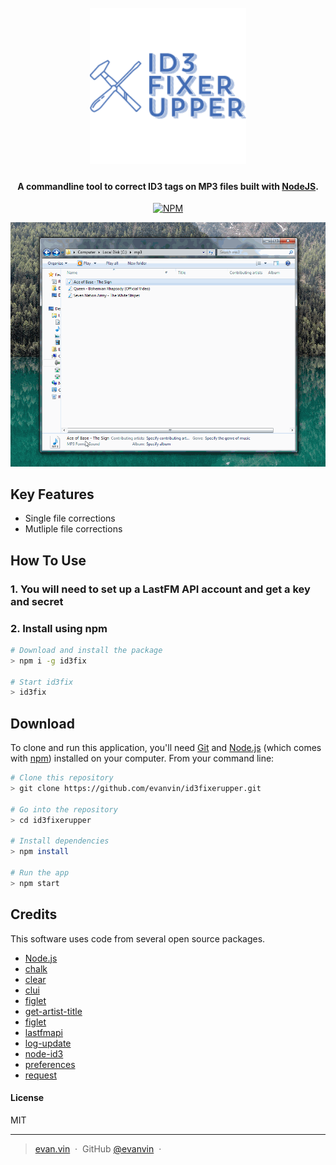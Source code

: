 
<h1 align="center">
  <br>
  <img src="https://raw.githubusercontent.com/evanvin/id3fixerupper/master/img/fixer.png" alt="ID3 Fixer Upper" width="250">
  <br>
</h1>

<h4 align="center">A commandline tool to correct ID3 tags on MP3 files built with <a href="https://nodejs.org/" target="_blank">NodeJS</a>.</h4>


<p align="center">
  <a href="https://www.npmjs.com/package/id3fix">
    <img src="https://badge.fury.io/js/id3fix.svg"
         alt="NPM">
  </a>
</p>


![screenshot](https://raw.githubusercontent.com/evanvin/id3fixerupper/master/img/id3fix.gif)

## Key Features

* Single file corrections
* Mutliple file corrections

## How To Use

### 1. You will need to set up a LastFM API account and get a key and secret

### 2. Install using npm

```bash
# Download and install the package
> npm i -g id3fix

# Start id3fix
> id3fix

```




## Download

To clone and run this application, you'll need [Git](https://git-scm.com) and [Node.js](https://nodejs.org/en/download/) (which comes with [npm](http://npmjs.com)) installed on your computer. From your command line:

```bash
# Clone this repository
> git clone https://github.com/evanvin/id3fixerupper.git

# Go into the repository
> cd id3fixerupper

# Install dependencies
> npm install

# Run the app
> npm start
```


## Credits

This software uses code from several open source packages.

- [Node.js](https://nodejs.org/)
- [chalk](https://www.npmjs.com/package/chalk)
- [clear](https://www.npmjs.com/package/clear)
- [clui](https://www.npmjs.com/package/clui)
- [figlet](https://www.npmjs.com/package/figlet)
- [get-artist-title](https://www.npmjs.com/package/get-artist-title)
- [figlet](https://www.npmjs.com/package/inquirer)
- [lastfmapi](https://www.npmjs.com/package/lastfmapi)
- [log-update](https://www.npmjs.com/package/log-update)
- [node-id3](https://www.npmjs.com/package/node-id3)
- [preferences](https://www.npmjs.com/package/preferences)
- [request](https://www.npmjs.com/package/request)


#### License

MIT

---

> [evan.vin](evan.vin) &nbsp;&middot;&nbsp;
> GitHub [@evanvin](https://github.com/evanvin) &nbsp;&middot;&nbsp;

